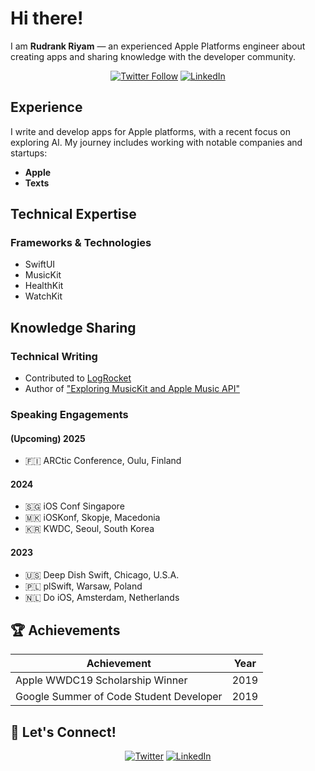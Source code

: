 # Hi there!

I am **Rudrank Riyam** — an experienced Apple Platforms engineer about creating apps and sharing knowledge with the developer community.

<div align="center">
  
[![Twitter Follow](https://img.shields.io/twitter/follow/rudrankriyam?style=social)](https://x.com/rudrankriyam)
[![LinkedIn](https://img.shields.io/badge/LinkedIn-Connect-blue)](https://linkedin.com/in/rudrank)

</div>

## Experience

I write and develop apps for Apple platforms, with a recent focus on exploring AI. My journey includes working with notable companies and startups:

- **Apple**
- **Texts**

## Technical Expertise

### Frameworks & Technologies
- SwiftUI
- MusicKit
- HealthKit
- WatchKit

## Knowledge Sharing

### Technical Writing
- Contributed to [LogRocket](https://blog.logrocket.com/author/rudrankriyam/)
- Author of ["Exploring MusicKit and Apple Music API"](https://rudrank.gumroad.com/l/musickit)

### Speaking Engagements

#### (Upcoming) 2025 
- 🇫🇮 ARCtic Conference, Oulu, Finland

#### 2024
- 🇸🇬 iOS Conf Singapore
- 🇲🇰 iOSKonf, Skopje, Macedonia
- 🇰🇷 KWDC, Seoul, South Korea

#### 2023
- 🇺🇸 Deep Dish Swift, Chicago, U.S.A.
- 🇵🇱 plSwift, Warsaw, Poland
- 🇳🇱 Do iOS, Amsterdam, Netherlands

## 🏆 Achievements

<div align="center">

| Achievement | Year |
|------------|------|
| Apple WWDC19 Scholarship Winner | 2019 |
| Google Summer of Code Student Developer | 2019 |

</div>

## 🤝 Let's Connect!

<div align="center">

[![Twitter](https://img.shields.io/badge/Twitter-%40rudrankriyam-00acee)](https://twitter.com/rudrankriyam)
[![LinkedIn](https://img.shields.io/badge/LinkedIn-rudrank-0077B5)](https://linkedin.com/in/rudrank)

</div>
